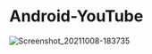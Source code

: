 # Android-YouTube
![Screenshot_20211008-183735](https://user-images.githubusercontent.com/86973880/136563019-62ea4117-98af-47b5-affc-f24a34762765.jpg)
